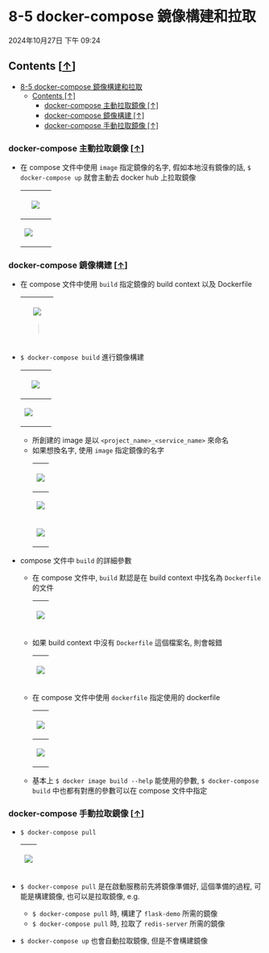 <!-- This md file is originally converted from onenote -->

# 8-5 docker-compose 鏡像構建和拉取

2024年10月27日
下午 09:24

## Contents [[↑](#8-5-docker-compose-鏡像構建和拉取)]

- [8-5 docker-compose 鏡像構建和拉取](#8-5-docker-compose-鏡像構建和拉取)
  - [Contents \[↑\]](#contents-)
    - [docker-compose 主動拉取鏡像 \[↑\]](#docker-compose-主動拉取鏡像-)
    - [docker-compose 鏡像構建 \[↑\]](#docker-compose-鏡像構建-)
    - [docker-compose 手動拉取鏡像 \[↑\]](#docker-compose-手動拉取鏡像-)

### docker-compose 主動拉取鏡像 [[↑](#8-5-docker-compose-鏡像構建和拉取)]

- 在 compose 文件中使用 `image` 指定鏡像的名字, 假如本地沒有鏡像的話, `$ docker-compose up` 就會主動去 docker hub 上拉取鏡像
  <table>
    <colgroup>
      <col style="width: 100%" />
    </colgroup>
    <thead>
      <tr class="header">
        <th>
          <p><img src="assets/004_8-5_docker-compose_鏡像構建和拉取_000.png" /></p>
        </th>
      </tr>
    </thead>
    <tbody>
      <tr class="odd">
        <td>
          <p><img src="assets/004_8-5_docker-compose_鏡像構建和拉取_001.png" /></p>
          <blockquote>
          </blockquote>
        </td>
      </tr>
    </tbody>
  </table>

### docker-compose 鏡像構建 [[↑](#8-5-docker-compose-鏡像構建和拉取)]

- 在 compose 文件中使用 `build` 指定鏡像的 build context 以及 Dockerfile
  <table>
    <colgroup>
      <col style="width: 100%" />
    </colgroup>
    <thead>
      <tr class="header">
        <th>
          <p><img src="assets/004_8-5_docker-compose_鏡像構建和拉取_002.png" /></p>
          <blockquote>
            <p> </p>
          </blockquote>
        </th>
      </tr>
    </thead>
    <tbody>
    </tbody>
  </table>

- `$ docker-compose build` 進行鏡像構建
  <table>
    <colgroup>
      <col style="width: 100%" />
    </colgroup>
    <thead>
      <tr class="header">
        <th>
          <p><img src="assets/004_8-5_docker-compose_鏡像構建和拉取_003.png" /></p>
        </th>
      </tr>
    </thead>
    <tbody>
      <tr class="odd">
        <td>
          <p><img src="assets/004_8-5_docker-compose_鏡像構建和拉取_004.png" /></p>
          <blockquote>
          </blockquote>
        </td>
      </tr>
    </tbody>
  </table>

  - 所創建的 image 是以 `<project_name>_<service_name>` 來命名
  - 如果想換名字, 使用 `image` 指定鏡像的名字
    <table>
      <colgroup>
        <col style="width: 100%" />
      </colgroup>
      <thead>
        <tr class="header">
          <th>
            <p><img src="assets/004_8-5_docker-compose_鏡像構建和拉取_005.png" /></p>
          </th>
        </tr>
      </thead>
      <tbody>
        <tr class="odd">
          <td>
            <p><img src="assets/004_8-5_docker-compose_鏡像構建和拉取_006.png" /></p>
          </td>
        </tr>
        <tr class="even">
          <td>
            <p><img src="assets/004_8-5_docker-compose_鏡像構建和拉取_007.png" /></p>
          </td>
        </tr>
      </tbody>
    </table>

- compose 文件中 `build` 的詳細參數
  - 在 compose 文件中, `build` 默認是在 build context 中找名為 `Dockerfile` 的文件
    <table>
      <colgroup>
        <col style="width: 100%" />
      </colgroup>
      <thead>
        <tr class="header">
          <th>
            <p><img src="assets/004_8-5_docker-compose_鏡像構建和拉取_008.png" /></p>
          </th>
        </tr>
      </thead>
      <tbody>
      </tbody>
    </table>

  - 如果 build context 中沒有 `Dockerfile` 這個檔案名, 則會報錯
    <table>
      <colgroup>
        <col style="width: 100%" />
      </colgroup>
      <thead>
        <tr class="header">
          <th>
            <p><img src="assets/004_8-5_docker-compose_鏡像構建和拉取_009.png" /></p>
          </th>
        </tr>
      </thead>
      <tbody>
      </tbody>
    </table>

  - 在 compose 文件中使用 `dockerfile` 指定使用的 dockerfile
    <table>
      <colgroup>
        <col style="width: 100%" />
      </colgroup>
      <thead>
        <tr class="header">
          <th>
            <p><img src="assets/004_8-5_docker-compose_鏡像構建和拉取_010.png" /></p>
          </th>
        </tr>
      </thead>
      <tbody>
        <tr class="odd">
          <td>
            <p><img src="assets/004_8-5_docker-compose_鏡像構建和拉取_011.png" /></p>
          </td>
        </tr>
      </tbody>
    </table>

  - 基本上 `$ docker image build --help` 能使用的參數, `$ docker-compose build` 中也都有對應的參數可以在 compose 文件中指定

### docker-compose 手動拉取鏡像 [[↑](#8-5-docker-compose-鏡像構建和拉取)]

- `$ docker-compose pull`
  <table>
    <colgroup>
      <col style="width: 100%" />
    </colgroup>
    <thead>
      <tr class="header">
        <th>
          <p><img src="assets/004_8-5_docker-compose_鏡像構建和拉取_012.png" /></p>
        </th>
      </tr>
    </thead>
    <tbody>
    </tbody>
  </table>

- `$ docker-compose pull` 是在啟動服務前先將鏡像準備好, 這個準備的過程, 可能是構建鏡像, 也可以是拉取鏡像, e.g.
  - `$ docker-compose pull` 時, 構建了 `flask-demo` 所需的鏡像
  - `$ docker-compose pull` 時, 拉取了 `redis-server` 所需的鏡像
- `$ docker-compose up` 也會自動拉取鏡像, 但是不會構建鏡像
